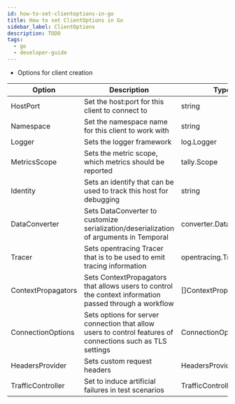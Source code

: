 ```yaml
---
id: how-to-set-clientoptions-in-go
title: How to set ClientOptions in Go
sidebar_label: ClientOptions
description: TODO
tags:
  - go
  - developer-guide
---
```


- Options for client creation

| Option             | Description                                                                                                 | Type                    |
| ------------------ | ----------------------------------------------------------------------------------------------------------- | ----------------------- |
| HostPort           | Set the host:port for this client to connect to                                                             | string                  |
| Namespace          | Set the namespace name for this client to work with                                                         | string                  |
| Logger             | Sets the logger framework                                                                                   | log.Logger              |
| MetricsScope       | Sets the metric scope, which metrics should be reported                                                     | tally.Scope             |
| Identity           | Sets an identify that can be used to track this host for debugging                                          | string                  |
| DataConverter      | Sets DataConverter to customize serialization/deserialization of arguments in Temporal                      | converter.DataConverter |
| Tracer             | Sets opentracing Tracer that is to be used to emit tracing information                                      | opentracing.Tracer      |
| ContextPropagators | Sets ContextPropagators that allows users to control the context information passed through a workflow      | []ContextPropagator     |
| ConnectionOptions  | Sets options for server connection that allow users to control features of connections such as TLS settings | ConnectionOptions       |
| HeadersProvider    | Sets custom request headers                                                                                 | HeadersProvider         |
| TrafficController  | Set to induce artificial failures in test scenarios                                                         | TrafficController       |
